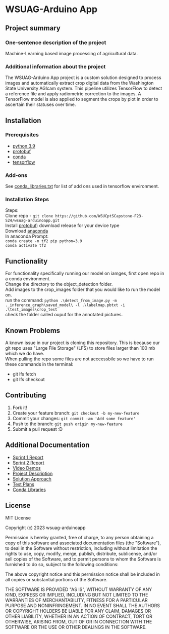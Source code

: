  # WSUAG-Arduino App

## Project summary

### One-sentence description of the project
Machine-Learning based image processing of agricultural data.

### Additional information about the project
The WSUAG-Arduino App project is a custom solution designed to process images and automatically extract crop digital data from the Washington State University AGIcam system. This pipeline utilizes TensorFlow to detect a reference file and apply radiometric correction to the images. A TensorFlow model is also applied to segment the crops by plot in order to ascertain their statuses over time.


## Installation

### Prerequisites

- [python 3.9](https://www.python.org/downloads/release/python-390/)
- [protobuf](https://github.com/protocolbuffers/protobuf/releases)
- [conda](https://docs.conda.io/projects/conda/en/latest/user-guide/install/download.html)
- [tensorflow](https://github.com/tensorflow/models)

### Add-ons

See [conda_libraries.txt](https://github.com/WSUCptSCapstone-F23-S24/wsuag-arduinoapp/blob/main/conda_libraries.txt) for list of add ons used in tensorflow environment.

### Installation Steps

Steps: \
Clone repo - `git clone https://github.com/WSUCptSCapstone-F23-S24/wsuag-arduinoapp.git` \
Install [protobuf](https://github.com/protocolbuffers/protobuf/releases): download release for your device type \
Download [anaconda](https://www.anaconda.com/) \
In anaconda Prompt: \
  `conda create -n tf2 pip python=3.9` \
  `conda activate tf2` 


## Functionality

For functionality specifically running our model on iamges, first open repo in a conda environment. \
Change the directory to the object_detection folder. \
Add images to the crop_images folder that you would like to run the model on. \
run the command: `python .\detect_from_image.py -m ._inference_graph\saved_model\ -l .\labelmap.pbtxt -i .\test_images\crop_test` \
check the folder called ouput for the annotated pictures.


## Known Problems

A known issue in our project is cloning this repository. This is because our git repo uses "Large File Storage" (LFS) to store files larger than 100 mb which we do have. \
When pulling the repo some files are not acccessbile so we have to run these commands in the terminal:
- git lfs fetch
- git lfs checkout


## Contributing

1. Fork it!
2. Create your feature branch: `git checkout -b my-new-feature`
3. Commit your changes: `git commit -am 'Add some feature'`
4. Push to the branch: `git push origin my-new-feature`
5. Submit a pull request :D

## Additional Documentation

  * [Sprint 1 Report](https://github.com/WSUCptSCapstone-F23-S24/wsuag-arduinoapp/blob/main/sprint-reports/sprint1_report.md)
  * [Sprint 2 Report](https://github.com/WSUCptSCapstone-F23-S24/wsuag-arduinoapp/blob/main/sprint-reports/sprint2_report.md)
  * [Video Demos](https://github.com/WSUCptSCapstone-F23-S24/wsuag-arduinoapp/blob/main/video-demos.md)
  * [Project Description](https://github.com/WSUCptSCapstone-F23-S24/wsuag-arduinoapp/blob/main/Project_Description.pdf)
  * [Solution Approach](https://github.com/WSUCptSCapstone-F23-S24/wsuag-arduinoapp/blob/main/Solution_Approach.pdf)
  * [Test Plans](https://github.com/WSUCptSCapstone-F23-S24/wsuag-arduinoapp/blob/main/Testplans.pdf)
  * [Conda Libraries](https://github.com/WSUCptSCapstone-F23-S24/wsuag-arduinoapp/blob/main/conda_libraries.txt)

## License
MIT License

Copyright (c) 2023 wsuag-arduinoapp

Permission is hereby granted, free of charge, to any person obtaining a copy
of this software and associated documentation files (the "Software"), to deal
in the Software without restriction, including without limitation the rights
to use, copy, modify, merge, publish, distribute, sublicense, and/or sell
copies of the Software, and to permit persons to whom the Software is
furnished to do so, subject to the following conditions:

The above copyright notice and this permission notice shall be included in all
copies or substantial portions of the Software.

THE SOFTWARE IS PROVIDED "AS IS", WITHOUT WARRANTY OF ANY KIND, EXPRESS OR
IMPLIED, INCLUDING BUT NOT LIMITED TO THE WARRANTIES OF MERCHANTABILITY,
FITNESS FOR A PARTICULAR PURPOSE AND NONINFRINGEMENT. IN NO EVENT SHALL THE
AUTHORS OR COPYRIGHT HOLDERS BE LIABLE FOR ANY CLAIM, DAMAGES OR OTHER
LIABILITY, WHETHER IN AN ACTION OF CONTRACT, TORT OR OTHERWISE, ARISING FROM,
OUT OF OR IN CONNECTION WITH THE SOFTWARE OR THE USE OR OTHER DEALINGS IN THE
SOFTWARE.
